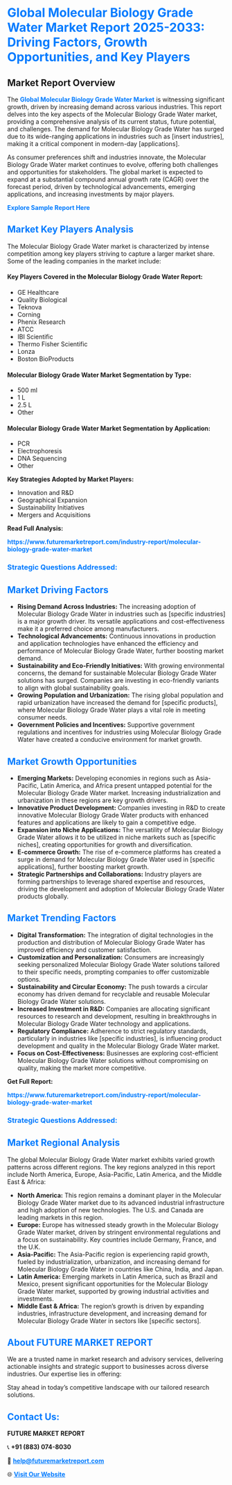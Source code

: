 <h1 style="color: #007BFF;">Global Molecular Biology Grade Water Market Report 2025-2033: Driving Factors, Growth Opportunities, and Key Players</h1>

<section id="overview">
<h2>Market Report Overview</h2>
<p>The <a href="https://www.futuremarketreport.com/industry-report/molecular-biology-grade-water-market" style="color: #007BFF; text-decoration: none;"><strong>Global Molecular Biology Grade Water Market</strong></a> is witnessing significant growth, driven by increasing demand across various industries. This report delves into the key aspects of the Molecular Biology Grade Water market, providing a comprehensive analysis of its current status, future potential, and challenges. The demand for Molecular Biology Grade Water has surged due to its wide-ranging applications in industries such as [insert industries], making it a critical component in modern-day [applications].</p>
<p>As consumer preferences shift and industries innovate, the Molecular Biology Grade Water market continues to evolve, offering both challenges and opportunities for stakeholders. The global market is expected to expand at a substantial compound annual growth rate (CAGR) over the forecast period, driven by technological advancements, emerging applications, and increasing investments by major players.</p>
</section>

<section id="overview">
<p><a href="https://www.futuremarketreport.com/request-sample/reportId=78281" style="color: #007BFF; text-decoration: none;"><strong>Explore Sample Report Here</strong></a></p>
</section>

<section id="key-players">
<h2 style="color: #007BFF;">Market Key Players Analysis</h2>
<p>The Molecular Biology Grade Water market is characterized by intense competition among key players striving to capture a larger market share. Some of the leading companies in the market include:</p>
<h4>Key Players Covered in the Molecular Biology Grade Water Report:</h4>
<ul><li>GE Healthcare</li><li>Quality Biological</li><li>Teknova</li><li>Corning</li><li>Phenix Research</li><li>ATCC</li><li>IBI Scientific</li><li>Thermo Fisher Scientific</li><li>Lonza</li><li>Boston BioProducts</li></ul>
<h4>Molecular Biology Grade Water Market Segmentation by Type:</h4>
<ul><li>500 ml</li><li>1 L</li><li>2.5 L</li><li>Other</li></ul>

<h4>Molecular Biology Grade Water Market Segmentation by Application:</h4>
<ul><li>PCR</li><li>Electrophoresis</li><li>DNA Sequencing</li><li>Other</li></ul>
<p><strong>Key Strategies Adopted by Market Players:</strong></p>
<ul>
<li>Innovation and R&D</li>
<li>Geographical Expansion</li>
<li>Sustainability Initiatives</li>
<li>Mergers and Acquisitions</li>
</ul>
</section>

<section>
<p><strong>Read Full Analysis: </strong></p><a href="https://www.futuremarketreport.com/industry-report/molecular-biology-grade-water-market" style="color: #007BFF; text-decoration: none;"><strong>https://www.futuremarketreport.com/industry-report/molecular-biology-grade-water-market</strong></a>
<h3 style="color: #007BFF;">Strategic Questions Addressed:</h3>
</section>

<section id="driving-factors">
<h2 style="color: #007BFF;">Market Driving Factors</h2>
<ul>
<li><strong>Rising Demand Across Industries:</strong> The increasing adoption of Molecular Biology Grade Water in industries such as [specific industries] is a major growth driver. Its versatile applications and cost-effectiveness make it a preferred choice among manufacturers.</li>
<li><strong>Technological Advancements:</strong> Continuous innovations in production and application technologies have enhanced the efficiency and performance of Molecular Biology Grade Water, further boosting market demand.</li>
<li><strong>Sustainability and Eco-Friendly Initiatives:</strong> With growing environmental concerns, the demand for sustainable Molecular Biology Grade Water solutions has surged. Companies are investing in eco-friendly variants to align with global sustainability goals.</li>
<li><strong>Growing Population and Urbanization:</strong> The rising global population and rapid urbanization have increased the demand for [specific products], where Molecular Biology Grade Water plays a vital role in meeting consumer needs.</li>
<li><strong>Government Policies and Incentives:</strong> Supportive government regulations and incentives for industries using Molecular Biology Grade Water have created a conducive environment for market growth.</li>
</ul>
</section>

<section id="growth-opportunities">
<h2 style="color: #007BFF;">Market Growth Opportunities</h2>
<ul>
<li><strong>Emerging Markets:</strong> Developing economies in regions such as Asia-Pacific, Latin America, and Africa present untapped potential for the Molecular Biology Grade Water market. Increasing industrialization and urbanization in these regions are key growth drivers.</li>
<li><strong>Innovative Product Development:</strong> Companies investing in R&D to create innovative Molecular Biology Grade Water products with enhanced features and applications are likely to gain a competitive edge.</li>
<li><strong>Expansion into Niche Applications:</strong> The versatility of Molecular Biology Grade Water allows it to be utilized in niche markets such as [specific niches], creating opportunities for growth and diversification.</li>
<li><strong>E-commerce Growth:</strong> The rise of e-commerce platforms has created a surge in demand for Molecular Biology Grade Water used in [specific applications], further boosting market growth.</li>
<li><strong>Strategic Partnerships and Collaborations:</strong> Industry players are forming partnerships to leverage shared expertise and resources, driving the development and adoption of Molecular Biology Grade Water products globally.</li>
</ul>
</section>

<section id="trending-factors">
<h2 style="color: #007BFF;">Market Trending Factors</h2>
<ul>
<li><strong>Digital Transformation:</strong> The integration of digital technologies in the production and distribution of Molecular Biology Grade Water has improved efficiency and customer satisfaction.</li>
<li><strong>Customization and Personalization:</strong> Consumers are increasingly seeking personalized Molecular Biology Grade Water solutions tailored to their specific needs, prompting companies to offer customizable options.</li>
<li><strong>Sustainability and Circular Economy:</strong> The push towards a circular economy has driven demand for recyclable and reusable Molecular Biology Grade Water solutions.</li>
<li><strong>Increased Investment in R&D:</strong> Companies are allocating significant resources to research and development, resulting in breakthroughs in Molecular Biology Grade Water technology and applications.</li>
<li><strong>Regulatory Compliance:</strong> Adherence to strict regulatory standards, particularly in industries like [specific industries], is influencing product development and quality in the Molecular Biology Grade Water market.</li>
<li><strong>Focus on Cost-Effectiveness:</strong> Businesses are exploring cost-efficient Molecular Biology Grade Water solutions without compromising on quality, making the market more competitive.</li>
</ul>
</section>

<section>
<p><strong>Get Full Report: </strong></p><a href="https://www.futuremarketreport.com/industry-report/molecular-biology-grade-water-market" style="color: #007BFF; text-decoration: none;"><strong>https://www.futuremarketreport.com/industry-report/molecular-biology-grade-water-market</strong></a>
<h3 style="color: #007BFF;">Strategic Questions Addressed:</h3>
</section>


<section id="regional-analysis">
<h2 style="color: #007BFF;">Market Regional Analysis</h2>
<p>The global Molecular Biology Grade Water market exhibits varied growth patterns across different regions. The key regions analyzed in this report include North America, Europe, Asia-Pacific, Latin America, and the Middle East & Africa:</p>
<ul>
<li><strong>North America:</strong> This region remains a dominant player in the Molecular Biology Grade Water market due to its advanced industrial infrastructure and high adoption of new technologies. The U.S. and Canada are leading markets in this region.</li>
<li><strong>Europe:</strong> Europe has witnessed steady growth in the Molecular Biology Grade Water market, driven by stringent environmental regulations and a focus on sustainability. Key countries include Germany, France, and the U.K.</li>
<li><strong>Asia-Pacific:</strong> The Asia-Pacific region is experiencing rapid growth, fueled by industrialization, urbanization, and increasing demand for Molecular Biology Grade Water in countries like China, India, and Japan.</li>
<li><strong>Latin America:</strong> Emerging markets in Latin America, such as Brazil and Mexico, present significant opportunities for the Molecular Biology Grade Water market, supported by growing industrial activities and investments.</li>
<li><strong>Middle East & Africa:</strong> The region’s growth is driven by expanding industries, infrastructure development, and increasing demand for Molecular Biology Grade Water in sectors like [specific sectors].</li>
</ul>
</section>

<footer>
<h2 style="color: #007BFF;">About FUTURE MARKET REPORT</h2>
<p>We are a trusted name in market research and advisory services, delivering actionable insights and strategic support to businesses across diverse industries. Our expertise lies in offering:</p>

<p>Stay ahead in today’s competitive landscape with our tailored research solutions.</p>

<h2 style="color: #007BFF;">Contact Us:</h2>
<p><strong>FUTURE MARKET REPORT</strong></p>
<p>📞 <strong>+91 (883) 074-8030</strong></p>
<p>📧 <strong><a href="mailto:help@futuremarketreport.com" style="color: #007BFF;">help@futuremarketreport.com</a></strong></p>
<p>🌐 <strong><a href="https://www.futuremarketreport.com/" style="color: #007BFF;">Visit Our Website</a></strong></p>
</footer>